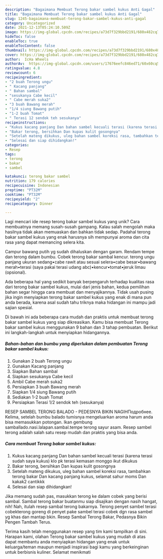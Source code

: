 ```yaml
---
description: "Bagaimana Membuat Terong bakar sambel kukus Anti Gagal"
title: "Bagaimana Membuat Terong bakar sambel kukus Anti Gagal"
slug: 1245-bagaimana-membuat-terong-bakar-sambel-kukus-anti-gagal
category: Uncategorized
date: 2021-12-13T05:24:10.509Z
image: https://img-global.cpcdn.com/recipes/a73d7f329bbd2191/680x482cq70/terong-bakar-sambel-kukus-foto-resep-utama.jpg
hideToc: false
enableToc: true
enableTocContent: false
thumbnail: https://img-global.cpcdn.com/recipes/a73d7f329bbd2191/680x482cq70/terong-bakar-sambel-kukus-foto-resep-utama.jpg
cover: https://img-global.cpcdn.com/recipes/a73d7f329bbd2191/680x482cq70/terong-bakar-sambel-kukus-foto-resep-utama.jpg
author:  IcHa Wheels
authorAv:  https://img-global.cpcdn.com/users/17676eefc846ed71/60x60cq50/avatar.jpg
ratingvalue: 4.8
reviewcount: 6
recipeingredient:
- "2 buah Terong ungu"
- " Kacang panjang"
- " Bahan sambal"
- "sesukanya Cabe kecil"
- " Cabe merah suka2"
- "3 buah Bawang merah"
- "1/4 siung Bawang putih"
- "1-2 buah Tomat"
- " Terasi 12 sendok teh sesukanya"
recipeinstructions:
- "Kukus kacang panjang Dan bahan sambel kecuali terasi (karena terasi sudah saya kukus) klo pk terasi kemasan monggo ikut dikukus"
- "Bakar terong, bersihkan Dan kupas kulit gosongnya"
- "Setelah mateng dikukus, uleg bahan sambel koreksi rasa, tambahkan terong bakar Dan kacang panjang kukus, selamat sahur moms Dan kakak2 cantikkk"
- "Selesai dan siap dihidangkan!"
categories:
- Resep
tags:
- terong
- bakar
- sambel

katakunci: terong bakar sambel 
nutrition: 179 calories
recipecuisine: Indonesian
preptime: "PT32M"
cooktime: "PT32M"
recipeyield: "2"
recipecategory: Dinner

---
```



Lagi mencari ide resep terong bakar sambel kukus yang unik? Cara membuatnya memang susah-susah gampang. Kalau salah mengolah maka hasilnya tidak akan memuaskan dan bahkan tidak sedap. Padahal terong bakar sambel kukus yang enak harusnya sih mempunyai aroma dan cita rasa yang dapat memancing selera kita.


Campur bawang putih yg sudah dihaluskan dengan garam. Rendam tempe dan terong dalam bumbu. Cobek terong bakar sambal kencur. terong ungu panjang ukuran sedang•cabe rawit atau sesuai selera•cabe besar•bawang merah•terasi (saya pakai terasi udang abc)•kencur•tomat•jeruk limau (opsional).

Ada beberapa hal yang sedikit banyak berpengaruh terhadap kualitas rasa dari terong bakar sambel kukus, mulai dari jenis bahan, kedua pemilihan bahan segar hingga cara membuat dan menyajikannya. Tidak usah pusing jika ingin menyiapkan terong bakar sambel kukus yang enak di mana pun anda berada, karena asal sudah tahu triknya maka hidangan ini mampu jadi sajian spesial.


Di bawah ini ada beberapa cara mudah dan praktis untuk membuat terong bakar sambel kukus yang siap dikreasikan. Kamu bisa membuat Terong bakar sambel kukus menggunakan 9 bahan dan 3 tahap pembuatan. Berikut ini langkah-langkah untuk menyiapkan hidangannya.

<!--inarticleads1-->

##### Bahan-bahan dan bumbu yang diperlukan dalam pembuatan Terong bakar sambel kukus:

1. Gunakan 2 buah Terong ungu
1. Gunakan  Kacang panjang
1. Siapkan  Bahan sambal
1. Siapkan sesukanya Cabe kecil
1. Ambil  Cabe merah suka2
1. Persiapkan 3 buah Bawang merah
1. Siapkan 1/4 siung Bawang putih
1. Sediakan 1-2 buah Tomat
1. Persiapkan  Terasi 1/2 sendok teh (sesukanya)


RESEP SAMBEL TERONG BALADO - PEDESNYA BIKIN NAGIHПодробнее. Kelima, setelah bumbu balado tumisnya mengeluarkan aroma harum anda bisa memasukkan potongan. Ikan gembung samballado.nasi.lalapan.sambal.tempe terong sayur asam. Resep sambel terong adalah salah satu resep mudah dan praktis yang bisa anda. 

<!--inarticleads2-->

##### Cara membuat Terong bakar sambel kukus:

1. Kukus kacang panjang Dan bahan sambel kecuali terasi (karena terasi sudah saya kukus) klo pk terasi kemasan monggo ikut dikukus
1. Bakar terong, bersihkan Dan kupas kulit gosongnya
1. Setelah mateng dikukus, uleg bahan sambel koreksi rasa, tambahkan terong bakar Dan kacang panjang kukus, selamat sahur moms Dan kakak2 cantikkk
1. Selesai dan siap dihidangkan!

Jika memang sudah pas, masukkan terong ke dalam cobek yang berisi sambal. Sambal terong bakar buatanmu siap disajikan dengan nasih hangat, nih! Nah, itulah resep sambal terong bakarnya. Terong penyet sambel terasi cobekterong goreng di penyet pake sambel terasi cobek dgn rasa sambel yg khas dan mantap bkin. Resep Sambal Terong Bakar, Pedasnya Bikin Pengen Tambah Terus. 

Terima kasih telah menggunakan resep yang tim kami tampilkan di sini. Harapan kami, olahan Terong bakar sambel kukus yang mudah di atas dapat membantu anda menyiapkan hidangan yang enak untuk keluarga/teman maupun menjadi inspirasi bagi kamu yang berkeinginan untuk berbisnis kuliner. Selamat menikmati
